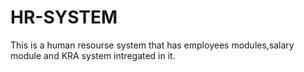 # HR-SYSTEM
This is a human resourse system that has employees modules,salary module and KRA system intregated in it.
